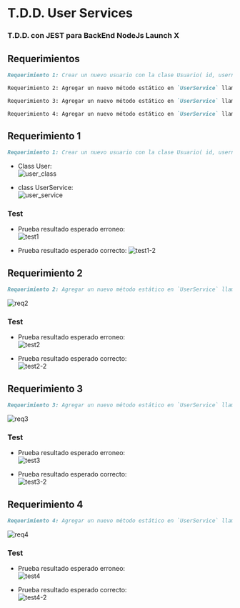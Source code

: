 # T.D.D. User Services

### T.D.D. con JEST para BackEnd NodeJs Launch X

## Requerimientos

```markdown
Requerimiento 1: Crear un nuevo usuario con la clase Usuario( id, username, name), usando una nueva clase llamada `UserService`.

Requerimiento 2: Agregar un nuevo método estático en `UserService` llamado `getInfo` que al recibir un objeto de la clase `User`, me regrese una lista con todos los valores de los atributos de dicho objeto.

Requerimiento 3: Agregar un nuevo método estático en `UserService` llamado `updateUserUsername`, que reciba un objeto de la clase `User` y un nuevo string, que actualizará el valor de `username`. 

Requerimiento 4: Agregar un nuevo método estático en `UserService` llamado `getAllUsernames`, que recibirá una lista de objetos de la clase `User`, y regresará la lista de todos los usernames de dichos objetos. 
```

## Requerimiento 1 
```markdown
Requerimiento 1: Crear un nuevo usuario con la clase Usuario( id, username, name), usando una nueva clase llamada `UserService`.
```

* Class User: <br>
![user_class](https://github.com/Urivan07/user_services/blob/master/assets/img/user_class.JPG)

* class UserService:<br>
![user_service](https://github.com/Urivan07/user_services/blob/master/assets/img/user_service.JPG)

### Test

* Prueba resultado esperado erroneo:<br>
![test1](https://github.com/Urivan07/user_services/blob/master/assets/img/test1-failed.JPG)

* Prueba resultado esperado correcto:
![test1-2](https://github.com/Urivan07/user_services/blob/master/assets/img/test1-passed.JPG)

## Requerimiento 2
```markdown
Requerimiento 2: Agregar un nuevo método estático en `UserService` llamado `getInfo` que al recibir un objeto de la clase `User`, me regrese una lista con todos los valores de los atributos de dicho objeto.
```
![req2](https://github.com/Urivan07/user_services/blob/master/assets/img/userServices_getInfo.JPG)

### Test

* Prueba resultado esperado erroneo:<br>
![test2](https://github.com/Urivan07/user_services/blob/master/assets/img/test2-failed.JPG)

* Prueba resultado esperado correcto:<br>
![test2-2](https://github.com/Urivan07/user_services/blob/master/assets/img/test2-passed.JPG)

## Requerimiento 3
```markdown
Requerimiento 3: Agregar un nuevo método estático en `UserService` llamado `updateUserUsername`, que reciba un objeto de la clase `User` y un nuevo string, que actualizará el valor de `username`. 
```
![req3](https://github.com/Urivan07/user_services/blob/master/assets/img/userServices_UpdateUsername.JPG)

### Test

* Prueba resultado esperado erroneo:<br>
![test3](https://github.com/Urivan07/user_services/blob/master/assets/img/test3-failed.JPG)

* Prueba resultado esperado correcto:<br>
![test3-2](https://github.com/Urivan07/user_services/blob/master/assets/img/test3-passed.JPG)

## Requerimiento 4
```markdown
Requerimiento 4: Agregar un nuevo método estático en `UserService` llamado `getAllUsernames`, que recibirá una lista de objetos de la clase `User`, y regresará la lista de todos los usernames de dichos objetos. 
```
![req4](https://github.com/Urivan07/user_services/blob/master/assets/img/userServices_getAllUsernames.JPG)

### Test

* Prueba resultado esperado erroneo:<br>
![test4](https://github.com/Urivan07/user_services/blob/master/assets/img/test4-failed.JPG)

* Prueba resultado esperado correcto:<br>
![test4-2](https://github.com/Urivan07/user_services/blob/master/assets/img/test4-passed.JPG)


